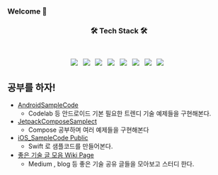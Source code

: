 ### Welcome 👋

<!--
**jhanulis7/jhanulis7** is a ✨ _special_ ✨ repository because its `README.md` (this file) appears on your GitHub profile.

Here are some ideas to get you started:

- 🔭 I’m currently working on ...
- 🌱 I’m currently learning ...
- 👯 I’m looking to collaborate on ...
- 🤔 I’m looking for help with ...
- 💬 Ask me about ...
- 📫 How to reach me: ...
- 😄 Pronouns: ...
- ⚡ Fun fact: ...
-->

<h3 align="center"><b>🛠 Tech Stack 🛠</b></h3>
</br>
<p align="center">
<img src="https://img.shields.io/badge/Android-3DDC84?style=flat-square&logo=Android&logoColor=white"/></a> &nbsp
<img src="https://img.shields.io/badge/Kotlin-7F52FF?style=flat-square&logo=Kotlin&logoColor=white"/></a> &nbsp
<img src="https://img.shields.io/badge/Swift-00599C?style=flat-square&logo=Swift&logoColor=white"/></a> &nbsp 
<img src="https://img.shields.io/badge/AOSP-F7DF1E?style=flat-square&logo=AOSP&logoColor=white"/></a> &nbsp
<img src="https://img.shields.io/badge/Coroutine-339933?style=flat-square&logo=Coroutine&logoColor=white"/></a> &nbsp
<!-- <img src="https://img.shields.io/badge/Android-3DDC84?style=flat-square&logo=Android&logoColor=white"/></a> &nbsp -->
<img src="https://img.shields.io/badge/Flow-47A248?style=flat-square&logo=Flow&logoColor=white"/></a> &nbsp 
<img src="https://img.shields.io/badge/Jepack Compose-4285F4?style=flat-square&logo=Compose&logoColor=white"/></a> &nbsp 
<img src="https://img.shields.io/badge/iOS-232F3E?style=flat-square&logo=iOS&logoColor=white"/></a> &nbsp </p>

## 공부를 하자!
- [AndroidSampleCode](https://github.com/jhanulis7/AndroidSampleCode)
  - Codelab 등 안드로이드 기본 필요한 트렌디 기술 예제들을 구현해본다.
- [JetpackComposeSamplect](https://github.com/jhanulis7/JetpackComposeSamplect)
  - Compose 공부하며 여러 예제들을 구현해본다
- [iOS_SampleCode Public](https://github.com/jhanulis7/iOS_SampleCode)
  - Swift 로 샘플코드를 만들어본다.
- [좋은 기술 글 모음 Wiki Page](https://github.com/jhanulis7/AndroidSampleCode/wiki)
  -  Medium , blog 등 좋은 기술 공유 글들을 모아보고 스터디 한다.
